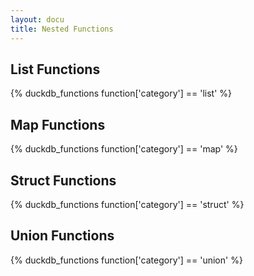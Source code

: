 ```yaml
---
layout: docu
title: Nested Functions
---
```


## List Functions

{% duckdb_functions function['category'] == 'list' %}

## Map Functions

{% duckdb_functions function['category'] == 'map' %}

## Struct Functions

{% duckdb_functions function['category'] == 'struct' %}

## Union Functions

{% duckdb_functions function['category'] == 'union' %}